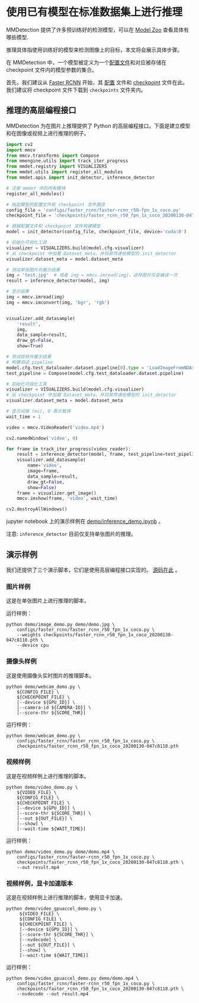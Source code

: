 # 使用已有模型在标准数据集上进行推理

MMDetection 提供了许多预训练好的检测模型，可以在 [Model Zoo](https://mmdetection.readthedocs.io/en/latest/model_zoo.html) 查看具体有哪些模型.

推理具体指使用训练好的模型来检测图像上的目标，本文将会展示具体步骤。

在 MMDetection 中，一个模型被定义为一个[配置文件](config.md)和对应被存储在 checkpoint 文件内的模型参数的集合。

首先，我们建议从 [Faster RCNN](../../../configs/faster_rcnn) 开始，其 [配置](../../../configs/faster_rcnn/faster-rcnn_r50_fpn_1x_coco.py) 文件和 [checkpoint](https://download.openmmlab.com/mmdetection/v2.0/faster_rcnn/faster_rcnn_r50_fpn_1x_coco/faster_rcnn_r50_fpn_1x_coco_20200130-047c8118.pth) 文件在此。
我们建议将 checkpoint 文件下载到 `checkpoints` 文件夹内。

## 推理的高层编程接口

MMDetection 为在图片上推理提供了 Python 的高层编程接口。下面是建立模型和在图像或视频上进行推理的例子。

```python
import cv2
import mmcv
from mmcv.transforms import Compose
from mmengine.utils import track_iter_progress
from mmdet.registry import VISUALIZERS
from mmdet.utils import register_all_modules
from mmdet.apis import init_detector, inference_detector

# 注册 mmdet 中的所有模块
register_all_modules()

# 指定模型的配置文件和 checkpoint 文件路径
config_file = 'configs/faster_rcnn/faster-rcnn_r50-fpn_1x_coco.py'
checkpoint_file = 'checkpoints/faster_rcnn_r50_fpn_1x_coco_20200130-047c8118.pth'

# 根据配置文件和 checkpoint 文件构建模型
model = init_detector(config_file, checkpoint_file, device='cuda:0')

# 初始化可视化工具
visualizer = VISUALIZERS.build(model.cfg.visualizer)
# 从 checkpoint 中加载 Dataset_meta，并将其传递给模型的 init_detector
visualizer.dataset_meta = model.dataset_meta

# 测试单张图片并展示结果
img = 'test.jpg'  # 或者 img = mmcv.imread(img)，这样图片仅会被读一次
result = inference_detector(model, img)

# 显示结果
img = mmcv.imread(img)
img = mmcv.imconvert(img, 'bgr', 'rgb')


visualizer.add_datasample(
    'result',
    img,
    data_sample=result,
    draw_gt=False,
    show=True)

# 测试视频并展示结果
# 构建测试 pipeline
model.cfg.test_dataloader.dataset.pipeline[0].type = 'LoadImageFromNDArray'
test_pipeline = Compose(model.cfg.test_dataloader.dataset.pipeline)

# 初始化可视化工具
visualizer = VISUALIZERS.build(model.cfg.visualizer)
# 从 checkpoint 中加载 Dataset_meta，并将其传递给模型的 init_detector
visualizer.dataset_meta = model.dataset_meta

# 显示间隔 (ms), 0 表示暂停
wait_time = 1

video = mmcv.VideoReader('video.mp4')

cv2.namedWindow('video', 0)

for frame in track_iter_progress(video_reader):
    result = inference_detector(model, frame, test_pipeline=test_pipeline)
    visualizer.add_datasample(
        name='video',
        image=frame,
        data_sample=result,
        draw_gt=False,
        show=False)
    frame = visualizer.get_image()
    mmcv.imshow(frame, 'video', wait_time)

cv2.destroyAllWindows()
```

jupyter notebook 上的演示样例在 [demo/inference_demo.ipynb](../../../demo/inference_demo.ipynb) 。

注意: `inference_detector` 目前仅支持单张图片的推理。

## 演示样例

我们还提供了三个演示脚本，它们是使用高层编程接口实现的。 [源码在此](../../../demo) 。

### 图片样例

这是在单张图片上进行推理的脚本，

运行样例：

```shell
python demo/image_demo.py demo/demo.jpg \
    configs/faster_rcnn/faster_rcnn_r50_fpn_1x_coco.py \
    --weights checkpoints/faster_rcnn_r50_fpn_1x_coco_20200130-047c8118.pth \
    --device cpu
```

### 摄像头样例

这是使用摄像头实时图片的推理脚本。

```shell
python demo/webcam_demo.py \
    ${CONFIG_FILE} \
    ${CHECKPOINT_FILE} \
    [--device ${GPU_ID}] \
    [--camera-id ${CAMERA-ID}] \
    [--score-thr ${SCORE_THR}]
```

运行样例：

```shell
python demo/webcam_demo.py \
    configs/faster_rcnn/faster_rcnn_r50_fpn_1x_coco.py \
    checkpoints/faster_rcnn_r50_fpn_1x_coco_20200130-047c8118.pth
```

### 视频样例

这是在视频样例上进行推理的脚本。

```shell
python demo/video_demo.py \
    ${VIDEO_FILE} \
    ${CONFIG_FILE} \
    ${CHECKPOINT_FILE} \
    [--device ${GPU_ID}] \
    [--score-thr ${SCORE_THR}] \
    [--out ${OUT_FILE}] \
    [--show] \
    [--wait-time ${WAIT_TIME}]
```

运行样例：

```shell
python demo/video_demo.py demo/demo.mp4 \
    configs/faster_rcnn/faster-rcnn_r50_fpn_1x_coco.py \
    checkpoints/faster_rcnn_r50_fpn_1x_coco_20200130-047c8118.pth \
    --out result.mp4
```

### 视频样例，显卡加速版本

这是在视频样例上进行推理的脚本，使用显卡加速。

```shell
python demo/video_gpuaccel_demo.py \
     ${VIDEO_FILE} \
     ${CONFIG_FILE} \
     ${CHECKPOINT_FILE} \
     [--device ${GPU_ID}] \
     [--score-thr ${SCORE_THR}] \
     [--nvdecode] \
     [--out ${OUT_FILE}] \
     [--show] \
     [--wait-time ${WAIT_TIME}]

```

运行样例：

```shell
python demo/video_gpuaccel_demo.py demo/demo.mp4 \
    configs/faster_rcnn/faster-rcnn_r50_fpn_1x_coco.py \
    checkpoints/faster_rcnn_r50_fpn_1x_coco_20200130-047c8118.pth \
    --nvdecode --out result.mp4
```
